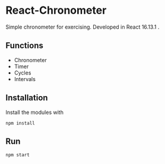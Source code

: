 # React-Chronometer
Simple chronometer for exercising. Developed in React 16.13.1 .

## Functions
* Chronometer
* Timer
* Cycles
* Intervals

## Installation
Install the modules with
```
npm install
```

## Run
```
npm start
```
